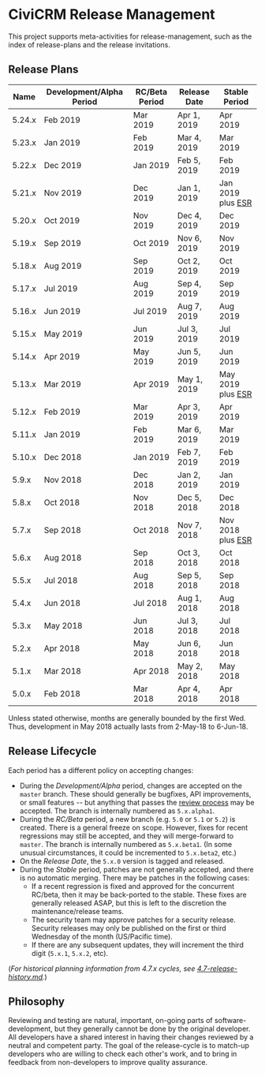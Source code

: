 # CiviCRM Release Management

This project supports meta-activities for release-management, such as the
index of release-plans and the release invitations.

## Release Plans

| Name   | Development/Alpha Period | RC/Beta Period  | Release Date   | Stable Period |
| ------ | ------------------------ | --------------- |----------------| ------------- |
| 5.24.x | Feb 2019                 | Mar 2019        | Apr 1, 2019    | Apr 2019      |
| 5.23.x | Jan 2019                 | Feb 2019        | Mar 4, 2019    | Mar 2019      |
| 5.22.x | Dec 2019                 | Jan 2019        | Feb 5, 2019    | Feb 2019      |
| 5.21.x | Nov 2019                 | Dec 2019        | Jan 1, 2019    | Jan 2019 plus [ESR](https://civicrm.org/esr) |
| 5.20.x | Oct 2019                 | Nov 2019        | Dec 4, 2019    | Dec 2019      |
| 5.19.x | Sep 2019                 | Oct 2019        | Nov 6, 2019    | Nov 2019      |
| 5.18.x | Aug 2019                 | Sep 2019        | Oct 2, 2019    | Oct 2019      |
| 5.17.x | Jul 2019                 | Aug 2019        | Sep 4, 2019    | Sep 2019      |
| 5.16.x | Jun 2019                 | Jul 2019        | Aug 7, 2019    | Aug 2019      |
| 5.15.x | May 2019                 | Jun 2019        | Jul 3, 2019    | Jul 2019      |
| 5.14.x | Apr 2019                 | May 2019        | Jun 5, 2019    | Jun 2019      |
| 5.13.x | Mar 2019                 | Apr 2019        | May 1, 2019    | May 2019 plus [ESR](https://civicrm.org/esr) |
| 5.12.x | Feb 2019                 | Mar 2019        | Apr 3, 2019    | Apr 2019      |
| 5.11.x | Jan 2019                 | Feb 2019        | Mar 6, 2019    | Mar 2019      |
| 5.10.x | Dec 2018                 | Jan 2019        | Feb 7, 2019    | Feb 2019      |
| 5.9.x  | Nov 2018                 | Dec 2018        | Jan 2, 2019    | Jan 2019      |
| 5.8.x  | Oct 2018                 | Nov 2018        | Dec 5, 2018    | Dec 2018      |
| 5.7.x  | Sep 2018                 | Oct 2018        | Nov 7, 2018    | Nov 2018 plus [ESR](https://civicrm.org/esr) |
| 5.6.x  | Aug 2018                 | Sep 2018        | Oct 3, 2018    | Oct 2018      |
| 5.5.x  | Jul 2018                 | Aug 2018        | Sep 5, 2018    | Sep 2018      |
| 5.4.x  | Jun 2018                 | Jul 2018        | Aug 1, 2018    | Aug 2018      |
| 5.3.x  | May 2018                 | Jun 2018        | Jul 3, 2018    | Jul 2018      |
| 5.2.x  | Apr 2018                 | May 2018        | Jun 6, 2018    | Jun 2018      |
| 5.1.x  | Mar 2018                 | Apr 2018        | May 2, 2018    | May 2018      |
| 5.0.x  | Feb 2018                 | Mar 2018        | Apr 4, 2018    | Apr 2018      |

Unless stated otherwise, months are generally bounded by the first Wed. Thus, development in May 2018 actually lasts from 2-May-18 to 6-Jun-18.

## Release Lifecycle

Each period has a different policy on accepting changes:

* During the *Development/Alpha* period, changes are accepted on the `master` branch.  These should generally be bugfixes, API improvements,
  or small features -- but anything that passes the [review process](https://docs.civicrm.org/dev/en/latest/standards/review/) may be accepted.
  The branch is internally numbered as `5.x.alpha1`.
* During the *RC/Beta* period, a new branch (e.g.  `5.0` or `5.1` or `5.2`) is created.  There is a general freeze on scope.  However, fixes for
  recent regressions may still be accepted, and they will merge-forward to `master`.  The branch is internally numbered as `5.x.beta1`.  (In some
  unusual circumstances, it could be incremented to `5.x.beta2`, etc.)
* On the *Release Date*, the `5.x.0` version is tagged and released.
* During the *Stable* period, patches are not generally accepted, and there is no automatic merging. There may be patches in the following cases:
    * If a recent regression is fixed and approved for the concurrent RC/beta, then it may be back-ported to the stable.
      These fixes are generally released ASAP, but this is left to the discretion the maintenance/release teams.
    * The security team may approve patches for a security release. Security releases may only be published on the
      first or third Wednesday of the month (US/Pacific time).
    * If there are any subsequent updates, they will increment the third digit (`5.x.1`, `5.x.2`, etc).

(*For historical planning information from 4.7.x cycles, see [4.7-release-history.md](doc/4.7-release-history.md).*)

## Philosophy

Reviewing and testing are natural, important, on-going parts of software-development, but they generally cannot be done by the original developer. All developers have a shared interest in having their changes reviewed by a neutral and competent party. The goal of the release-cycle is to match-up developers who are willing to check each other's work, and to bring in feedback from non-developers to improve quality assurance.
